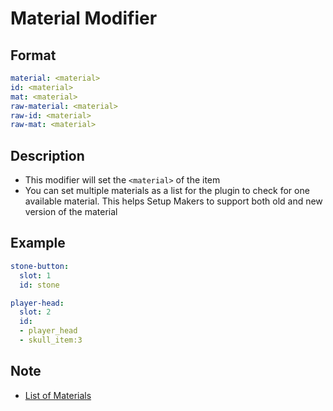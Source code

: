 # Material Modifier

## Format
```yaml
material: <material>
id: <material>
mat: <material>
raw-material: <material>
raw-id: <material>
raw-mat: <material>
```

## Description
* This modifier will set the `<material>` of the item
* You can set multiple materials as a list for the plugin to check for one available material. This helps Setup Makers to support both old and new version of the material

## Example
```yaml
stone-button:
  slot: 1
  id: stone
```
```yaml
player-head:
  slot: 2
  id:
  - player_head
  - skull_item:3
```

## Note
* [List of Materials](https://hub.spigotmc.org/javadocs/spigot/org/bukkit/Material.html)